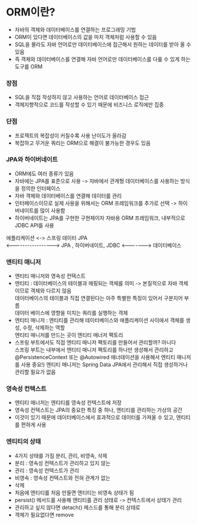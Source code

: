 # ORM이란?
- 자바의 객체와 데이터베이스를 연결하는 프로그래밍 기법
- ORM이 있다면 데이터베이스의 값을 마치 객체처럼 사용할 수 있음
- SQL을 몰라도 자바 언어로만 데이터베이스에 접근해서 원하는 데이터를 받아 올 수 있음
- 즉 객체와 데이터베이스를 연결해 자바 언어로만 데이터베이스를 다룰 수 있게 하는 도구를 ORM

### 장점
- SQL을 직접 작성하지 않고 사용하는 언어로 데이터베이스 접근
- 객체지향적으로 코드를 작성할 수 있기 때문에 비즈니스 로직에만 집중

### 단점
- 프로젝트의 복잡성이 커질수록 사용 난이도가 올라감
- 복잡하고 무거운 쿼리는 ORM으로 해결이 불가능한 경우도 있음

### JPA와 하이버네이트
- ORM에도 여러 종류가 있음
- 자바에는 JPA를 표준으로 사용 -> 자바에서 관계형 데이터베이스를 사용하는 방식을 정의한 인터페이스
- 자바 객체와 데이터베이스를 연결해 데이터를 관리 
- 인터페이스이므로 실제 사용을 위해서는 ORM 프레임워크를 추가로 선택 -> 하이버네이트를 많이 사용함
- 하이버네이트는 JPA를 구현한 구현체이자 자바용 ORM 프레임워크, 내부적으로 JDBC API를 사용

애플리케이션 <-> 스프링 데이터 JPA<br>
          <-----------------> JPA , 하이버네이트, JDBC <-------> 데이터베이스

### 엔티티 매니저
- 앤티티 매니저와 영속성 컨텍스트
- 엔티티 : 데이터베이스의 테이블과 매핑되는 객체를 의미 -> 본질적으로 자바 객체이므로 객체와 다르지 않음 <br>
            데이터베이스의 테이블과 직접 연결된다는 아주 특별한 특징이 있어서 구분지어 부름<br>
            데이터 베이스에 영향을 미치는 쿼리를 실행하는 객체 
- 엔티티 매니저 : 엔티티를 관리해 데이터베이스와 애플리케이션 사이에서 객체를 생성, 수정, 삭제하는 역할<br>
                    엔티티 매니저를 만드는 곳이 엔티티 매너저 팩토리
- 스프링 부트에서도 직접 엔티티 매니저 팩토리를 만들어서 관리할까? 아니다 <br>
  스프링 부트는 내부에서 엔티티 매니저 팩토리를 하나만 생성해서 관리하고<br>
  @PersistenceContext 또는 @Autowired 애너테이션을 사용해서 엔티티 매니저를 사용
  중요!) 엔티티 매니저는 Spring Data JPA에서 관리해서 직접 생성하거나 관리할 필요가 없음

### 영속성 컨텍스트
  - 엔티티 매너저는 엔티티를 영속성 컨텍스트에 저장
  - 영속성 컨텍스트는 JPA의 중요한 특징 중 하나, 엔티티를 관리하는 가상의 공간
  - 이것이 있기 때문에 데이터베이스에서 효과적으로 데이터를 가져올 수 있고, 엔티티를 편하게 사용

### 엔티티의 상태
- 4가지 상태를 가짐 분리, 관리, 비영속, 삭제
- 분리 : 영속성 컨텍스트가 관리하고 있지 않는
- 관리 : 영속성 컨텍스트가 관리
- 비영속 : 영속성 컨텍스트와 전혀 관계가 없는
- 삭제
- 처음에 엔티티를 처음 만들면 엔티티는 비영속 상태가 됨
- persist() 메서드를 사용해 엔티티를 관리 상태로 -> 컨텍스트에서 상태가 관리
- 관리하고 싶지 않다면 detach() 메스드를 통해 분리 상태로
- 객체가 필요없다면 remove
  
           
